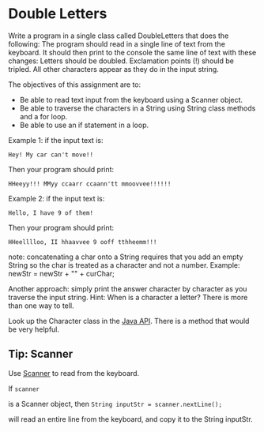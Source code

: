 # Double Letters

Write a program in a single class called DoubleLetters that does the following:
The program should read in a single line of text from the keyboard. It should then print to the console the same line of text with these changes: Letters should be doubled. Exclamation points (!) should be tripled. All other characters appear as they do in the input string.

The objectives of this assignment are to:

- Be able to read text input from the keyboard using a Scanner object.
- Be able to traverse the characters in a String using String class methods and a for loop.
- Be able to use an if statement in a loop.

Example 1: if the input text is:

`Hey! My car can't move!!`

Then your program should print:

`HHeeyy!!! MMyy ccaarr ccaann'tt mmoovvee!!!!!!`

Example 2: if the input text is:

`Hello, I have 9 of them!`

Then your program should print:

`HHeelllloo, II hhaavvee 9 ooff tthheemm!!!`

note: concatenating a char onto a String requires that you add an empty String so the char is treated as a character and not a number. Example: newStr = newStr + "" + curChar;

Another approach: simply print the answer character by character as you traverse the input string.
Hint:
When is a character a letter? There is more than one way to tell.

Look up the Character class in the [Java API](https://docs.oracle.com/javase/7/docs/api/). There is a method that would be very helpful.

## Tip: Scanner

Use [Scanner](https://www.w3schools.com/java/java_user_input.asp) to read from the keyboard.

If
`scanner`

is a Scanner object, then
`String inputStr = scanner.nextLine();`

will read an entire line from the keyboard, and copy it to the String inputStr.
